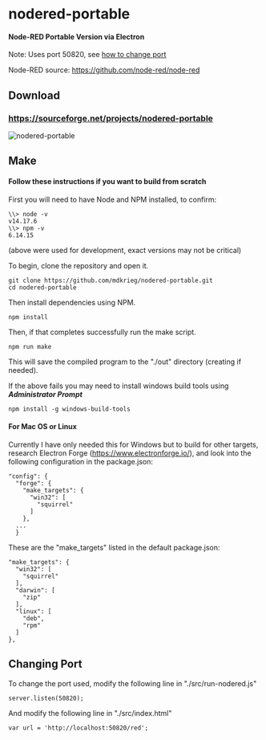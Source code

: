 # nodered-portable
#### Node-RED Portable Version via Electron

Note: Uses port 50820, see [how to change port](https://github.com/mdkrieg/nodered-portable#changing-port)

Node-RED source: https://github.com/node-red/node-red

## Download

### https://sourceforge.net/projects/nodered-portable

![nodered-portable](https://user-images.githubusercontent.com/66855036/140457489-48035e8e-ad47-43a8-b982-aa95c8ce4784.png)


## Make

#### Follow these instructions if you want to build from scratch

First you will need to have Node and NPM installed, to confirm:
```
\\> node -v
v14.17.6
\\> npm -v
6.14.15
```
(above were used for development, exact versions may not be critical)

To begin, clone the repository and open it.
```
git clone https://github.com/mdkrieg/nodered-portable.git
cd nodered-portable
```
Then install dependencies using NPM.
```
npm install
```
Then, if that completes successfully run the make script.
```
npm run make
```
This will save the compiled program to the "./out" directory (creating if needed).

If the above fails you may need to install windows build tools using ***Administrator Prompt***
```
npm install -g windows-build-tools
```

#### For Mac OS or Linux

Currently I have only needed this for Windows but to build for other targets, research Electron Forge (https://www.electronforge.io/), and look into the following configuration in the package.json:
```
"config": {
  "forge": {
    "make_targets": {
      "win32": [
        "squirrel"
      ]
    },
  ...
  }
```

These are the "make_targets" listed in the default package.json:
```
"make_targets": {
  "win32": [
    "squirrel"
  ],
  "darwin": [
    "zip"
  ],
  "linux": [
    "deb",
    "rpm"
  ]
},
```
## Changing Port

To change the port used, modify the following line in "./src/run-nodered.js"
```
server.listen(50820);
```
And modify the following line in "./src/index.html"
```
var url = 'http://localhost:50820/red';
```
